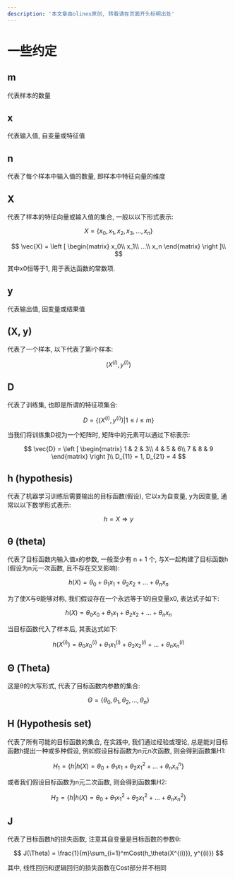 ```yaml
---
description: '本文章由olinex原创, 转载请在页面开头标明出处'
---
```


# 一些约定

## m

 代表样本的数量

## x

 代表输入值, 自变量或特征值

## n

代表了每个样本中输入值的数量, 即样本中特征向量的维度

## X

代表了样本的特征向量或输入值的集合, 一般以以下形式表示:

$$
X = \{x_0, x_1, x_2, x_3, ..., x_n\}
$$

$$
\vec{X} = 
\left [
\begin{matrix}
x_0\\
x_1\\
...\\
x_n
\end{matrix}
\right ]\\
$$

其中x0恒等于1, 用于表达函数的常数项.

## y

 代表输出值, 因变量或结果值

## \(X, y\)

 代表了一个样本, 以下代表了第i个样本:

$$
(X^{(i)}, y^{(i)})
$$

## D

代表了训练集, 也即是所谓的特征项集合:

$$
D = \{ (X^{(i)}, y^{(i)}) | 1 \leq i \leq m \}
$$

当我们将训练集D视为一个矩阵时, 矩阵中的元素可以通过下标表示:

$$
\vec{D} = \left [
\begin{matrix}
1 & 2 & 3\\
4 & 5 & 6\\
7 & 8 & 9
\end{matrix}
\right ]\\
D_{11} = 1, D_{21} = 4
$$

## h \(hypothesis\)

代表了机器学习训练后需要输出的目标函数\(假设\), 它以x为自变量, y为因变量, 通常以以下数学形式表示:

$$
h = X \Rightarrow y
$$

## θ \(theta\)

代表了目标函数内输入值x的参数, 一般至少有 n + 1 个, 与X一起构建了目标函数h \(假设为n元一次函数, 且不存在交叉影响\):

$$
h(X) = \theta_0 + \theta_1x_1 + \theta_2x_2 + ... + \theta_nx_n
$$

为了使X与θ能够对称, 我们假设存在一个永远等于1的自变量x0, 表达式子如下:

$$
h(X) = \theta_0x_0 + \theta_1x_1 + \theta_2x_2 + ... + \theta_nx_n
$$

当目标函数代入了样本后, 其表达式如下:

$$
h(X^{(i)}) = \theta_0x_0^{(i)} + \theta_1x_1^{(i)} + \theta_2x_2^{(i)} + ... + \theta_nx_n^{(i)}
$$

## Θ \(Theta\)

这是θ的大写形式, 代表了目标函数内参数的集合:

$$
\Theta = \{ \theta_0, \theta_1, \theta_2, ..., \theta_n  \}
$$

## H \(Hypothesis set\)

代表了所有可能的目标函数的集合, 在实践中, 我们通过经验或理论, 总是能对目标函数h提出一种或多种假设, 例如假设目标函数为n元n次函数, 则会得到函数集H1:

$$
H_1 = \{h | h(X) = \theta_0 + \theta_1x_1 + \theta_2x_1^2 + ... + \theta_nx_n^n \}
$$

或者我们假设目标函数为n元二次函数, 则会得到函数集H2:

$$
H_2 = \{h | h(X) = \theta_0 + \theta_1x_1^2 + \theta_2x_1^2 + ... + \theta_nx_n^2 \}
$$

## J

代表了目标函数h的损失函数, 注意其自变量是目标函数的参数θ:

$$
J(\Theta) = \frac{1}{m}\sum_{i=1}^mCost(h_\theta(X^{(i)}), y^{(i)})
$$

其中, 线性回归和逻辑回归的损失函数在Cost部分并不相同

